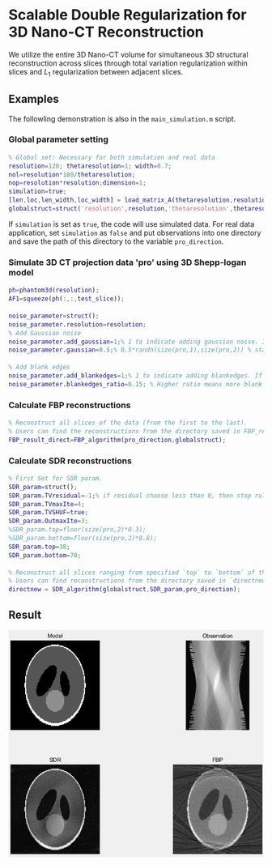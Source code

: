 # Scalable Double Regularization for 3D Nano-CT Reconstruction
We utilize the entire 3D Nano-CT volume for simultaneous 3D structural reconstruction across slices through total variation regularization within slices and $L_1$ regularization between adjacent slices.

## Examples 
The followling demonstration is also in the `main_simulation.m` script.  

### Global parameter setting
```Matlab
% Global set: Necessary for both simulation and real data
resolution=128; thetaresolution=1; width=0.7;
nol=resolution*180/thetaresolution;
nop=resolution*resolution;dimension=1;
simulation=true; 
[len,loc,len_width,loc_width] = load_matrix_A(thetaresolution,resolution,dimension,width);
globalstruct=struct('resolution',resolution,'thetaresolution',thetaresolution,'len_width',len_width,'loc_width',loc_width);
```

If `simulation` is set as `true`, the code will use simulated data. For real data application, set `simulation` as `false` and put observations into one directory and save the path of this directory to the variable `pro_direction`. 

### Simulate 3D CT projection data 'pro' using 3D Shepp-logan model
```Matlab
ph=phantom3d(resolution);
AF1=squeeze(ph(:,:,test_slice));

noise_parameter=struct();
noise_parameter.resolution=resolution;
% Add Gaussian noise 
noise_parameter.add_gaussian=1;% 1 to indicate adding gaussian noise. If 1 is chosen, then users should specify noise_paramter.gaussian
noise_parameter.gaussian=0.5;% 0.5*randn(size(pro,1),size(pro,2)) % standard derivation of Gaussian noise 

% Add blank edges 
noise_parameter.add_blankedges=1;% 1 to indicate adding blankedges. If 1 is chosen, then users should specify noise_parameter.blankedges_ratio
noise_parameter.blankedges_ratio=0.15; % Higher ratio means more blank edges. 
``` 

### Calculate FBP reconstructions
```Matlab
% Reconstruct all slices of the data (from the first to the last). 
% Users can find the reconstructions from the directory saved in FBP_result_direct.
FBP_result_direct=FBP_algorithm(pro_direction,globalstruct);
``` 

### Calculate SDR reconstructions
```Matlab
% First Set for SDR param.
SDR_param=struct();
SDR_param.TVresidual=-1;% if residual choose less than 0, then stop rule is iteration times
SDR_param.TVmaxIte=4;
SDR_param.TVSHUF=true;
SDR_param.OutmaxIte=3;
%SDR_param.top=floor(size(pro,2)*0.3);
%SDR_param.bottom=floor(size(pro,2)*0.8);
SDR_param.top=38;
SDR_param.bottom=70;

% Reconstruct all slices ranging from specified `top` to `bottom` of the data. 
% Users can find reconstructions from the directory saved in `directnew`. 
directnew = SDR_algorithm(globalstruct,SDR_param,pro_direction);
```

## Result
![image](https://github.com/xylimeng/SDR-CT/blob/master/Result2.png)



